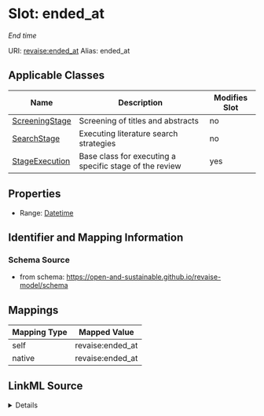 

# Slot: ended_at 


_End time_





URI: [revaise:ended_at](https://open-and-sustainable.github.io/revaise-model/schema/ended_at)
Alias: ended_at

<!-- no inheritance hierarchy -->





## Applicable Classes

| Name | Description | Modifies Slot |
| --- | --- | --- |
| [ScreeningStage](ScreeningStage.md) | Screening of titles and abstracts |  no  |
| [SearchStage](SearchStage.md) | Executing literature search strategies |  no  |
| [StageExecution](StageExecution.md) | Base class for executing a specific stage of the review |  yes  |






## Properties

* Range: [Datetime](Datetime.md)




## Identifier and Mapping Information






### Schema Source


* from schema: https://open-and-sustainable.github.io/revaise-model/schema




## Mappings

| Mapping Type | Mapped Value |
| ---  | ---  |
| self | revaise:ended_at |
| native | revaise:ended_at |




## LinkML Source

<details>
```yaml
name: ended_at
description: End time
from_schema: https://open-and-sustainable.github.io/revaise-model/schema
rank: 1000
alias: ended_at
domain_of:
- StageExecution
range: datetime

```
</details>